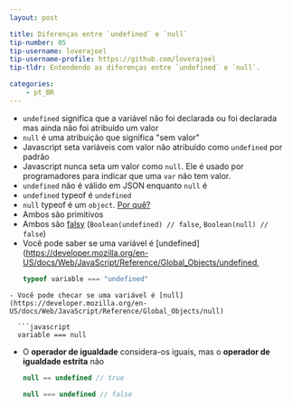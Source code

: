 ```yaml
---
layout: post

title: Diferenças entre `undefined` e `null`
tip-number: 05
tip-username: loverajoel 
tip-username-profile: https://github.com/loverajoel
tip-tldr: Entendendo as diferenças entre `undefined` e `null`.

categories:
    - pt_BR
---
```


- `undefined` significa que a variável não foi declarada ou foi declarada mas ainda não foi atribuído um valor
- `null` é uma atribuição que significa "sem valor"
- Javascript seta variáveis com valor não atribuído como `undefined` por padrão
- Javascript nunca seta um valor como `null`. Ele é usado por programadores para indicar que uma `var` não tem valor.
- `undefined` não é válido em JSON enquanto `null` é
- `undefined` typeof é `undefined`
- `null` typeof é um `object`. [Por quê?](http://www.2ality.com/2013/10/typeof-null.html)
- Ambos são primitivos
- Ambos são [falsy](https://developer.mozilla.org/en-US/docs/Glossary/Falsy)
  (`Boolean(undefined) // false`, `Boolean(null) // false`)
- Você pode saber se uma variável é [undefined](https://developer.mozilla.org/en-US/docs/Web/JavaScript/Reference/Global_Objects/undefined,
  ```javascript
  typeof variable === "undefined"
```
- Você pode checar se uma variável é [null](https://developer.mozilla.org/en-US/docs/Web/JavaScript/Reference/Global_Objects/null)

  ```javascript
  variable === null
```
- O **operador de igualdade** considera-os iguais, mas o **operador de igualdade estrita** não

  ```javascript
  null == undefined // true

  null === undefined // false
```